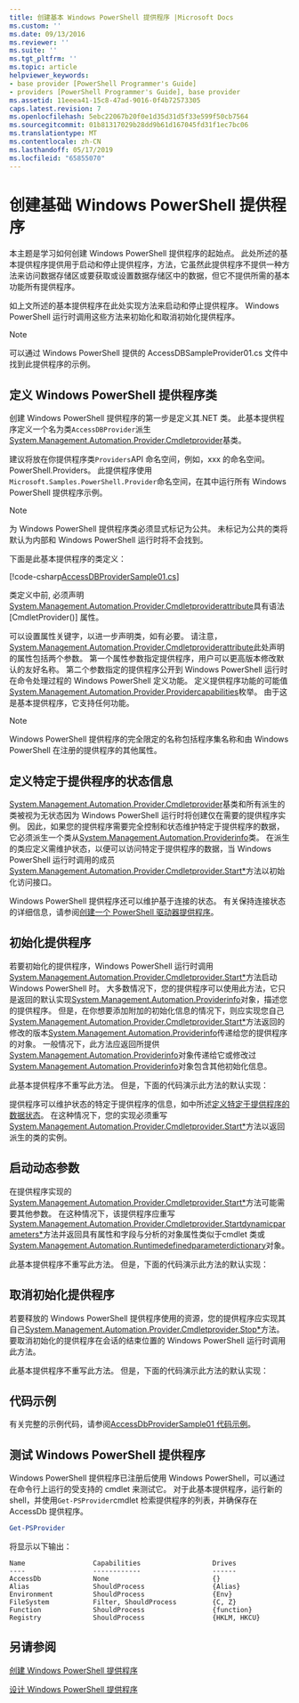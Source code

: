 ```yaml
---
title: 创建基本 Windows PowerShell 提供程序 |Microsoft Docs
ms.custom: ''
ms.date: 09/13/2016
ms.reviewer: ''
ms.suite: ''
ms.tgt_pltfrm: ''
ms.topic: article
helpviewer_keywords:
- base provider [PowerShell Programmer's Guide]
- providers [PowerShell Programmer's Guide], base provider
ms.assetid: 11eeea41-15c8-47ad-9016-0f4b72573305
caps.latest.revision: 7
ms.openlocfilehash: 5ebc22067b20f0e1d35d31d5f33e599f50cb7564
ms.sourcegitcommit: 01b81317029b28dd9b61d167045fd31f1ec7bc06
ms.translationtype: MT
ms.contentlocale: zh-CN
ms.lasthandoff: 05/17/2019
ms.locfileid: "65855070"
---
```

# <a name="creating-a-basic-windows-powershell-provider"></a>创建基础 Windows PowerShell 提供程序

本主题是学习如何创建 Windows PowerShell 提供程序的起始点。 此处所述的基本提供程序提供用于启动和停止提供程序，方法，它虽然此提供程序不提供一种方法来访问数据存储区或要获取或设置数据存储区中的数据，但它不提供所需的基本功能所有提供程序。

如上文所述的基本提供程序在此处实现方法来启动和停止提供程序。 Windows PowerShell 运行时调用这些方法来初始化和取消初始化提供程序。

> [!NOTE]
> 可以通过 Windows PowerShell 提供的 AccessDBSampleProvider01.cs 文件中找到此提供程序的示例。

## <a name="defining-the-windows-powershell-provider-class"></a>定义 Windows PowerShell 提供程序类

创建 Windows PowerShell 提供程序的第一步是定义其.NET 类。 此基本提供程序定义一个名为类`AccessDBProvider`派生[System.Management.Automation.Provider.Cmdletprovider](/dotnet/api/System.Management.Automation.Provider.CmdletProvider)基类。

建议将放在你提供程序类`Providers`API 命名空间，例如，xxx 的命名空间。PowerShell.Providers。 此提供程序使用`Microsoft.Samples.PowerShell.Provider`命名空间，在其中运行所有 Windows PowerShell 提供程序示例。

> [!NOTE]
> 为 Windows PowerShell 提供程序类必须显式标记为公共。 未标记为公共的类将默认为内部和 Windows PowerShell 运行时将不会找到。

下面是此基本提供程序的类定义：

[!code-csharp[AccessDBProviderSample01.cs](../../powershell-sdk-samples/SDK-2.0/csharp/AccessDBProviderSample01/AccessDBProviderSample01.cs#L23-L24 "AccessDBProviderSample01.cs")]

类定义中前, 必须声明[System.Management.Automation.Provider.Cmdletproviderattribute](/dotnet/api/System.Management.Automation.Provider.CmdletProviderAttribute)具有语法 [CmdletProvider()] 属性。

可以设置属性关键字，以进一步声明类，如有必要。 请注意， [System.Management.Automation.Provider.Cmdletproviderattribute](/dotnet/api/System.Management.Automation.Provider.CmdletProviderAttribute)此处声明的属性包括两个参数。 第一个属性参数指定提供程序，用户可以更高版本修改默认的友好名称。 第二个参数指定的提供程序公开到 Windows PowerShell 运行时在命令处理过程的 Windows PowerShell 定义功能。 定义提供程序功能的可能值[System.Management.Automation.Provider.Providercapabilities](/dotnet/api/System.Management.Automation.Provider.ProviderCapabilities)枚举。 由于这是基本提供程序，它支持任何功能。

> [!NOTE]
> Windows PowerShell 提供程序的完全限定的名称包括程序集名称和由 Windows PowerShell 在注册的提供程序的其他属性。

## <a name="defining-provider-specific-state-information"></a>定义特定于提供程序的状态信息

[System.Management.Automation.Provider.Cmdletprovider](/dotnet/api/System.Management.Automation.Provider.CmdletProvider)基类和所有派生的类被视为无状态因为 Windows PowerShell 运行时将创建仅在需要的提供程序实例。 因此，如果您的提供程序需要完全控制和状态维护特定于提供程序的数据，它必须派生一个类从[System.Management.Automation.Providerinfo](/dotnet/api/System.Management.Automation.ProviderInfo)类。 在派生的类应定义需维护状态，以便可以访问特定于提供程序的数据，当 Windows PowerShell 运行时调用的成员[System.Management.Automation.Provider.Cmdletprovider.Start*](/dotnet/api/System.Management.Automation.Provider.CmdletProvider.Start)方法以初始化访问接口。

Windows PowerShell 提供程序还可以维护基于连接的状态。 有关保持连接状态的详细信息，请参阅[创建一个 PowerShell 驱动器提供程序](./creating-a-windows-powershell-drive-provider.md)。

## <a name="initializing-the-provider"></a>初始化提供程序

若要初始化的提供程序，Windows PowerShell 运行时调用[System.Management.Automation.Provider.Cmdletprovider.Start*](/dotnet/api/System.Management.Automation.Provider.CmdletProvider.Start)方法启动 Windows PowerShell 时。 大多数情况下，您的提供程序可以使用此方法，它只是返回的默认实现[System.Management.Automation.Providerinfo](/dotnet/api/System.Management.Automation.ProviderInfo)对象，描述您的提供程序。 但是，在你想要添加附加的初始化信息的情况下，则应实现您自己[System.Management.Automation.Provider.Cmdletprovider.Start*](/dotnet/api/System.Management.Automation.Provider.CmdletProvider.Start)方法返回的修改的版本[System.Management.Automation.Providerinfo](/dotnet/api/System.Management.Automation.ProviderInfo)传递给您的提供程序的对象。 一般情况下，此方法应返回所提供[System.Management.Automation.Providerinfo](/dotnet/api/System.Management.Automation.ProviderInfo)对象传递给它或修改过[System.Management.Automation.Providerinfo](/dotnet/api/System.Management.Automation.ProviderInfo)对象包含其他初始化信息。

此基本提供程序不重写此方法。 但是，下面的代码演示此方法的默认实现：

<!-- TODO!!!: review snippet reference  [!CODE [Msh_samplesaccessdbprov01#accessdbprov01ProviderStart](Msh_samplesaccessdbprov01#accessdbprov01ProviderStart)]  -->

提供程序可以维护状态的特定于提供程序的信息，如中所述[定义特定于提供程序的数据状态](#defining-provider-specific-state-information)。 在这种情况下，您的实现必须重写[System.Management.Automation.Provider.Cmdletprovider.Start*](/dotnet/api/System.Management.Automation.Provider.CmdletProvider.Start)方法以返回派生的类的实例。

## <a name="start-dynamic-parameters"></a>启动动态参数

在提供程序实现的[System.Management.Automation.Provider.Cmdletprovider.Start*](/dotnet/api/System.Management.Automation.Provider.CmdletProvider.Start)方法可能需要其他参数。 在这种情况下，该提供程序应重写[System.Management.Automation.Provider.Cmdletprovider.Startdynamicparameters*](/dotnet/api/System.Management.Automation.Provider.CmdletProvider.StartDynamicParameters)方法并返回具有属性和字段与分析的对象属性类似于cmdlet 类或[System.Management.Automation.Runtimedefinedparameterdictionary](/dotnet/api/System.Management.Automation.RuntimeDefinedParameterDictionary)对象。

此基本提供程序不重写此方法。 但是，下面的代码演示此方法的默认实现：

<!-- TODO!!!: review snippet reference  [!CODE [Msh_samplesaccessdbprov01#accessdbprov01ProviderDynamicParameters](Msh_samplesaccessdbprov01#accessdbprov01ProviderDynamicParameters)]  -->

## <a name="uninitializing-the-provider"></a>取消初始化提供程序

若要释放的 Windows PowerShell 提供程序使用的资源，您的提供程序应实现其自己[System.Management.Automation.Provider.Cmdletprovider.Stop*](/dotnet/api/System.Management.Automation.Provider.CmdletProvider.Stop)方法。 要取消初始化的提供程序在会话的结束位置的 Windows PowerShell 运行时调用此方法。

此基本提供程序不重写此方法。 但是，下面的代码演示此方法的默认实现：

<!-- TODO!!!: review snippet reference  [!CODE [Msh_samplesaccessdbprov01#accessdbprov01ProviderStop](Msh_samplesaccessdbprov01#accessdbprov01ProviderStop)]  -->

## <a name="code-sample"></a>代码示例

有关完整的示例代码，请参阅[AccessDbProviderSample01 代码示例](./accessdbprovidersample01-code-sample.md)。

## <a name="testing-the-windows-powershell-provider"></a>测试 Windows PowerShell 提供程序

Windows PowerShell 提供程序已注册后使用 Windows PowerShell，可以通过在命令行上运行的受支持的 cmdlet 来测试它。 对于此基本提供程序，运行新的 shell，并使用`Get-PSProvider`cmdlet 检索提供程序的列表，并确保存在 AccessDb 提供程序。

```powershell
Get-PSProvider
```

将显示以下输出：

```output
Name                 Capabilities                  Drives
----                 ------------                  ------
AccessDb             None                          {}
Alias                ShouldProcess                 {Alias}
Environment          ShouldProcess                 {Env}
FileSystem           Filter, ShouldProcess         {C, Z}
Function             ShouldProcess                 {function}
Registry             ShouldProcess                 {HKLM, HKCU}
```

## <a name="see-also"></a>另请参阅

[创建 Windows PowerShell 提供程序](./how-to-create-a-windows-powershell-provider.md)

[设计 Windows PowerShell 提供程序](./designing-your-windows-powershell-provider.md)